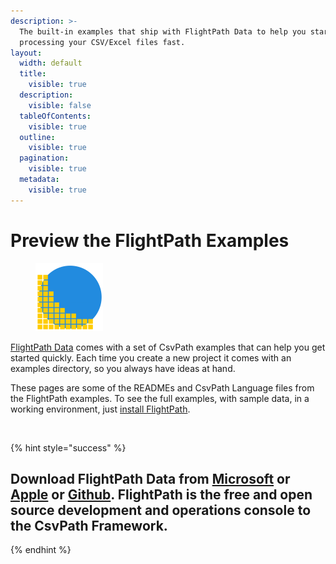 ```yaml
---
description: >-
  The built-in examples that ship with FlightPath Data to help you start
  processing your CSV/Excel files fast.
layout:
  width: default
  title:
    visible: true
  description:
    visible: false
  tableOfContents:
    visible: true
  outline:
    visible: true
  pagination:
    visible: true
  metadata:
    visible: true
---
```


# Preview the FlightPath Examples

<figure><img src="../../../.gitbook/assets/logo-image-only.png" alt="" width="108"><figcaption></figcaption></figure>

[FlightPath Data](../../get-the-flightpath-app.md) comes with a set of CsvPath examples that can help you get started quickly. Each time you create a new project it comes with an examples directory, so you always have ideas at hand.

These pages are some of the READMEs and CsvPath Language files from the FlightPath examples. To see the full examples, with sample data, in a working environment, just [install FlightPath](https://www.flightpathdata.com/).&#x20;

<figure><img src="../../../.gitbook/assets/Screenshot 2025-08-26 at 11.47.31 AM.png" alt=""><figcaption></figcaption></figure>

{% hint style="success" %}
## Download FlightPath Data from [Microsoft](https://apps.microsoft.com/detail/9P9PBPKZ4JDF) or [Apple](https://apps.apple.com/us/app/flightpath-data/id6745823097) or [Github](https://github.com/dk107dk/flightpath). FlightPath is the free and open source development and operations console to the CsvPath Framework.
{% endhint %}
